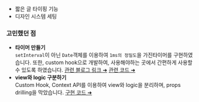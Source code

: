 
- 짧은 글 타이핑 기능
- 디자인 시스템 세팅

### 고민했던 점 
- **타이머 만들기**  
`setInterval`이 아닌 `Date`객체를 이용하여 `1ms의 정밀도`을 가진타이머를 구현하였습니다. 
또한, custom hook으로 개발하여, 사용해야하는 곳에서 간편하게 사용할 수 있도록 하였습니다.
[관련 블로그 링크 ➜](https://velog.io/@sumi-0011/%EC%8A%A4%ED%86%B1%EC%9B%8C%EC%B9%98%EB%A5%BC-%EA%B5%AC%ED%98%84%ED%95%A0-%EB%95%8C-setIntervel%EC%9D%84-%EC%82%AC%EC%9A%A9%ED%95%98%EB%A9%B4-%EC%95%88-%EB%90%9C%EB%8B%A4) [관련 코드 ➜](https://github.com/msdio/Tamago/blob/main/client/src/hooks/useStopWatch.ts)
- **view와 logic 구분하기**  
Custom Hook, Context API를 이용하여 view와 logic을 분리하며, props drilling을 막았습니다. 
[구현 코드 ➜](https://github.com/msdio/Tamago/blob/bd6e6698d8c493a637473c5088bdb7d9ab12193f/client/src/components/typing/short/_hook/usePracticeShortTyping.tsx#LL17C10-L17C10)